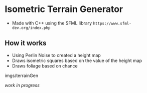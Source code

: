 # Isometric Terrain Generator
- Made with C++ using the SFML library
 ```https://www.sfml-dev.org/index.php```
 
 ## How it works
 - Using Perlin Noise to created a height map
 - Draws isometric squares based on the value of the height map
 - Draws foliage based on chance

imgs/terrainGen

*work in progress*
